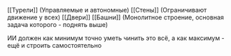 [[Турели]] (Управляемые и автономные)
[[Стены]] (Ограничивают движение у всех)
[[Двери]]
[[Башни]] (Монолитное строение, основная задача которого - поднять выше)

ИИ должен как минимум точно уметь чинить это всё, а как максимум - ещё и строить самостоятельно